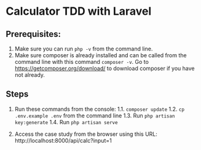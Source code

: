 # Calculator TDD with Laravel

## Prerequisites:

1. Make sure you can run `php -v` from the command line.
2. Make sure composer is already installed and can be called from the command line with this command `composer -v`. Go to https://getcomposer.org/download/ to download composer if you have not already.


## Steps

1. Run these commands from the console:
1.1. `composer update` 
1.2. `cp .env.example .env` from the command line
1.3. Run `php artisan key:generate`
1.4. Run `php artisan serve`

2. Access the case study from the browser using this URL: http://localhost:8000/api/calc?input=1